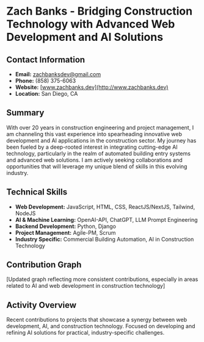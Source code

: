 # Zach Banks - Bridging Construction Technology with Advanced Web Development and AI Solutions

## Contact Information
- **Email:** [zachbanksdev@gmail.com](mailto:zachbanksdev@gmail.com)
- **Phone:** (858) 375-6063
- **Website:** [www.zachbanks.dev](http://www.zachbanks.dev)
- **Location:** San Diego, CA

## Summary
With over 20 years in construction engineering and project management, I am channeling this vast experience into spearheading innovative web development and AI applications in the construction sector. My journey has been fueled by a deep-rooted interest in integrating cutting-edge AI technology, particularly in the realm of automated building entry systems and advanced web solutions. I am actively seeking collaborations and opportunities that will leverage my unique blend of skills in this evolving industry.

## Technical Skills
- **Web Development:** JavaScript, HTML, CSS, ReactJS/NextJS, Tailwind, NodeJS
- **AI & Machine Learning:** OpenAI-API, ChatGPT, LLM Prompt Engineering
- **Backend Development:** Python, Django
- **Project Management:** Agile-PM, Scrum
- **Industry Specific:** Commercial Building Automation, AI in Construction Technology


## Contribution Graph
[Updated graph reflecting more consistent contributions, especially in areas related to AI and web development in construction technology]

## Activity Overview
Recent contributions to projects that showcase a synergy between web development, AI, and construction technology. Focused on developing and refining AI solutions for practical, industry-specific challenges.
